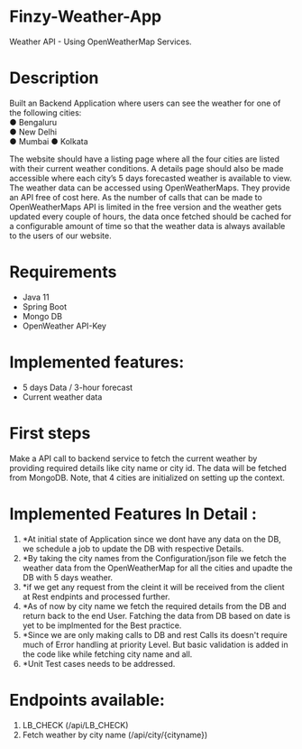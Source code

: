 # Finzy-Weather-App
Weather API - Using OpenWeatherMap Services.

# Description
Built an Backend Application where users can see the weather for one of the following cities:  
● Bengaluru  
● New Delhi  
● Mumbai
● Kolkata  

The website should have a listing page where all the four cities are listed with their current weather conditions. A details page should also be made accessible where each city’s 5 days forecasted weather is available to view.  The weather data can be accessed using OpenWeatherMaps. They provide an API free of cost here.  As the number of calls that can be made to OpenWeatherMaps API is limited in the free version and the weather gets updated every couple of hours, the data once fetched should be cached for a configurable amount of time so that the weather data is always available to the users of our website. 

# Requirements
* Java 11
* Spring Boot
* Mongo DB
* OpenWeather API-Key

# Implemented features:
* 5 days Data / 3-hour forecast
* Current weather data

# First steps
Make a API call to backend service to fetch the current weather by providing required details like city name or city id. The data will be fetched from MongoDB. Note, that 4 cities are initialized on setting up the context.

# Implemented Features In Detail : 
1. *At initial state of Application since we dont have any data on the DB, we schedule a job to update the DB with respective Details.
2. *By taking the city names from the Configuration/json file we fetch the weather data from the OpenWeatherMap for all the cities and upadte the DB with 5 days weather.
3. *if we get any request from the cleint it will be received from the client at Rest endpints and processed further.
4. *As of now by city name we fetch the required details from the DB and return back to the end User. Fatching the data from DB based on date is yet to be implmented for the Best practice.
5. *Since we are only making calls to DB and rest Calls its doesn't require much of Error handling at priority Level. But basic validation is added in the code like while fetching city name and all.
6. *Unit Test cases needs to be addressed.

# Endpoints available:
1. LB_CHECK (/api/LB_CHECK)
2. Fetch weather by city name (/api/city/{cityname})

